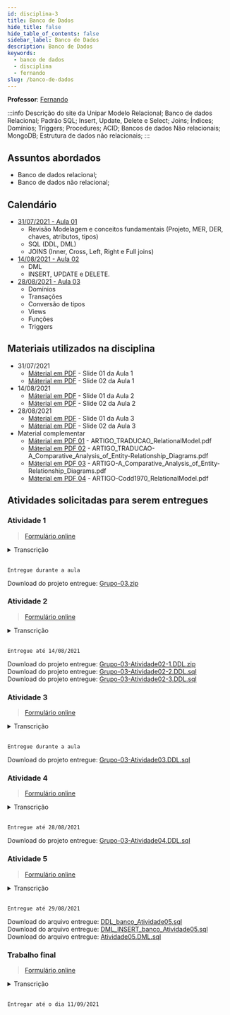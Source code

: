 ```yaml
---
id: disciplina-3
title: Banco de Dados
hide_title: false
hide_table_of_contents: false
sidebar_label: Banco de Dados
description: Banco de Dados
keywords:
  - banco de dados
  - disciplina
  - fernando
slug: /banco-de-dados
---
```


**Professor**: [Fernando](/professores/fernando)

:::info Descrição do site da Unipar
Modelo Relacional; Banco de dados Relacional; Padrão SQL; Insert, Update, Delete e Select; Joins; Índices; Domínios; Triggers; Procedures; ACID; Bancos de dados Não relacionais; MongoDB; Estrutura de dados não relacionais; 
:::
## Assuntos abordados

- Banco de dados relacional;
- Banco de dados não relacional;

## Calendário

- [31/07/2021 - Aula 01](/blog/9)
  - Revisão Modelagem e conceitos fundamentais (Projeto, MER, DER, chaves, atributos, tipos)
  - SQL (DDL, DML)
  - JOINS (Inner, Cross, Left, Right e Full joins)
- [14/08/2021 - Aula 02](/blog/10)
  - DML
  - INSERT, UPDATE e DELETE.
- [28/08/2021 - Aula 03](/blog/11)
  - Domínios
  - Transações
  - Conversão de tipos
  - Views
  - Funções
  - Triggers


## Materiais utilizados na disciplina
- 31/07/2021
  - [Máterial em PDF](/docs/aula-9/Aula-01.01-BDs-31_07.pdf) - Slide 01 da Aula 1
  - [Máterial em PDF](/docs/aula-9/Aula-01.02-BDs-31_07.pdf) - Slide 02 da Aula 1
- 14/08/2021
  - [Máterial em PDF](/docs/aula-10/Aula-02.01-BDs-14_08.pdf) - Slide 01 da Aula 2
  - [Máterial em PDF](/docs/aula-10/Aula-02.02-BDs-14_08.pdf) - Slide 02 da Aula 2
- 28/08/2021
  - [Máterial em PDF](/docs/aula-11/Aula-03.01-BDs_28_08.pdf) - Slide 01 da Aula 3
  - [Máterial em PDF](/docs/aula-11/Aula-03.02-Power_BI_28_08.pdf) - Slide 02 da Aula 3
- Material complementar
    - [Máterial em PDF 01](/docs/aula-9/ARTIGO_TRADUCAO_RelationalModel.pdf) - ARTIGO_TRADUCAO_RelationalModel.pdf
    - [Máterial em PDF 02](/docs/aula-9/ARTIGO_TRADUCAO-A_Comparative_Analysis_of_Entity-Relationship_Diagrams.pdf) - ARTIGO_TRADUCAO-A_Comparative_Analysis_of_Entity-Relationship_Diagrams.pdf
    - [Máterial em PDF 03](/docs/aula-9/ARTIGO-A_Comparative_Analysis_of_Entity-Relationship_Diagrams.pdf) - ARTIGO-A_Comparative_Analysis_of_Entity-Relationship_Diagrams.pdf
    - [Máterial em PDF 04](/docs/aula-9/ARTIGO-Codd1970_RelationalModel.pdf) - ARTIGO-Codd1970_RelationalModel.pdf
## Atividades solicitadas para serem entregues


### Atividade 1 

> [Formulário online](https://docs.google.com/forms/d/17hIuwtWFqHDxC8TTlHgei17IzcSJO8xCUaR4cGdGqaQ/viewform)

<details><summary>Transcrição</summary>
<p>
<small>
A partir dos conceitos estudados, com base no material de apoio e consultas, pede-se a elaboração de um modelo físico (entidades, atributos, tipos e relacionamentos) de um banco de dados com tema livre.

A atividade pode ser feita em grupos de até 5 pessoas. 

Defina um tema no grupo, ou seja um “Minimundo”, descreva esse minimundo e implemente usando o StarUML (New File From Template -> 
Data Model) o modelo físico adequado.

Como não teremos os modelos conceituais nem o lógico para auxiliar, escolha um tema que vocês tenham domínio para permitir a construção adequada do modelo. 
</small>
</p>
</details>  
<br />

```Entregue durante a aula```

Download do projeto entregue: [Grupo-03.zip](/docs/aula-9/Grupo-03.zip)

### Atividade 2 

> [Formulário online](https://docs.google.com/forms/d/e/1FAIpQLScXz4f0UvfNa8bTgN0TFvtIILmeUa4ThopJGGDHKKDiHfDu6g/viewform)

<details><summary>Transcrição</summary>
<p>
<small>
INSTRUÇÕES: 

CONSIDERE O SEGUINTE MINIMUNDO:

A empresa de agronegócio AgriTray deseja construir um sistema para que os funcionários de campo registrem internamente relatos positivos ou de aprendizados obtidos em atendimento aos agricultores. A ideia é criar uma base de conhecimento com base nas experiências de campo dos seus veterinários, agrônomos e técnicos. O sistema deve funcionar como uma rede social onde o usuário terá um perfil com nome e função (ex: José - Agrônomo). Esse perfil poderá fazer posts de textos, fotos e vídeos curtos, sempre identificando o local do registro, área ou segmento dentro da empresa (suíno, aves, grãos, etc) e definindo tags sobre o conteúdo, como por exemplo #ração, #tratamento_virose, #gripe, #aumento_produção, etc. Um usuário poderá ver todos os posts e marcar os seus preferidos para ver depois. 

A partir do minimundo acima, faça:
1 - Construa um projeto físico de banco de dados relacional que atenda os requisitos. Dados não apresentados podem ser complementados com seu conhecimento sobre o tema ou pesquisas complementares. Implemente as principais entidades envolvido para resolver o problema principal. 

2 - Escreva o código DDL para a construção do banco, criando as restrições de Chave primária, Chave estrangeira e Checks para cada campo necessário

3 - Escreva um código e entregue em um arquivo único, identificando cada item:  
  3.1 - Drope (exclua) e construa novamente ao menos uma tabela  
  3.2 - Altere o tipo de dado de três campos em quaisquer tabelas  
  3.3 - Altere/adicione a restrição (CHECK) de outros três campos em quaisquer tabelas  
  3.4 - Altere o nome das colunas que são PK para "ID_nome da coluna"  
  3.5 - Adicione duas colunas em quaisquer tabelas

Use a documentação do PostgreSQL 13 e os materiais da aula.
https://www.postgresql.org/docs/13/ddl.html

Obs: alguns itens 3 não vimos em sala. Irei colocar no slide SQL ao longo da semana. Porém podem usar a documentação a fim de sanar dúvidas. 

Obs2: Para fazer a modelagem e o como resolver o desafio proposto, utilize a criatividade sobre como a melhor forma de organizar os dados, pensando na recuperação das informações ali contidas.
</small>
</p>
</details>  
<br />

```Entregue até 14/08/2021```

Download do projeto entregue: [Grupo-03-Atividade02-1.DDL.zip](/docs/aula-9/Grupo-03-Atividade02-1.DDL.zip)  
Download do projeto entregue: [Grupo-03-Atividade02-2.DDL.sql](/docs/aula-9/Grupo-03-Atividade02-2.DDL.sql)  
Download do projeto entregue: [Grupo-03-Atividade02-3.DDL.sql](/docs/aula-9/Grupo-03-Atividade02-3.DDL.sql)  


### Atividade 3 

> [Formulário online](https://docs.google.com/forms/d/e/1FAIpQLSfevDwHQGIxbBlHYIPDucF6SiD4H0bVx5qI3_b-3KSTKF9goQ/viewform)

<details><summary>Transcrição</summary>
<p>
<small>
INSTRUÇÕES:

A partir dos modelos criados nas atividades anteriores, escolha um deles e crie os comandos DML para:
- Inserir dados
- Alterar dados
- Excluir dados

Busque utilizar variações na clausula WHERE, Sub Consultas, etc, conforme os exemplos em sala.

Para entregar, Anexo o script ou scripts no formulário
</small>
</p>
</details>  
<br />

```Entregue durante a aula```

Download do projeto entregue: [Grupo-03-Atividade03.DDL.sql](/docs/aula-10/Grupo-03-Atividade03.DDL.sql)  

### Atividade 4 

> [Formulário online](https://docs.google.com/forms/d/e/1FAIpQLScEAt5uRqNFKcbLUT8A2VYQur6ii42i698qlY7QdEiUeXGTVw/viewform)

<details><summary>Transcrição</summary>
<p>
<small>
A partir do banco criado na atividade anterior, execute as tarefas abaixo. .

Para entregar, Respondo no próprio formulário as questões iniciais e anexe o script ou scripts na questão relacionada ao  banco criado.
</small>
</p>
</details>  
<br />

```Entregue até 28/08/2021```

Download do projeto entregue: [Grupo-03-Atividade04.DDL.sql](/docs/aula-10/Grupo-03-Atividade04.DDL.sql)  

### Atividade 5 

> [Formulário online](https://docs.google.com/forms/d/e/1FAIpQLScscLZGmlNnnaihODIXOh1PMXbdqcDeTEm25DoRI-aVF0cTOw/viewform)

<details><summary>Transcrição</summary>
<p>
<small>
CRIE AS SEGUINTES CONSULTAS (QUERIES):

1 - Liste a data do pedido, data de entrega, nome do cliente e id dos produtos realizados empresa 01 no ano de 2021.

2 - Liste o Id do pedido, id do produto, data do pedido e o nome do produto, dos pedidos realizados entre 01/07/2021 e 31/07/2021.

3 - Liste os pedidos sem data de entrega definida, indicando id, data do pedido, nome do cliente e há quantos dias foi realizado.

4 - A equipe do marketing solicitou uma listagem dos 100 clientes com mais quantidade de pedidos, listando as informações do cliente disponíveis no banco.

5 - Em seguida, a equipe do marketing solicitou quais os produtos esses 100 clientes (questão 4) compraram nos últimos 730 dias. 

6 - O gerente de compras da empresa precisa conferir algumas informações de produtos para corrigir os relatórios de compras. Ele solicitou uma listagem com os produtos sem categoria e as categorias que não estão sendo utilizada em nenhum produto. 

7 - A empresa deseja fazer uma ação de recuperação dos clientes. O setor de marketing solicitou uma listagem com os dados disponíveis no sistema dos clientes que nunca compraram e os que já compraram porém a última compra foi a mais de 365 dias.

8 - A equipe do marketing solicitou ao departamento uma listagem com os produtos mais vendidos por categoria.

Pessoal da gestão de clientes e crediário esta fazendo uma análise da base de clientes, e solicitou as seguintes informações:

9 - Quantos clientes existem na base por categoria

10 - Quantos clientes existem na base por estado e exiba os 5 primeiros

11 - Quantos clientes existem na base por cidade e exiba somente as que tiverem mais de 10 clientes

12 - Quantos clientes existem na base por categoria e destes quantos nunca compraram

13 - Quantos clientes existem na base por cidade e destes, quantos nunca compraram 
  
14 - A gerência de loja solicitou uma tela que trouxesse as informações principais dos produtos e seu preço atual. 

15 - Crie uma consulta que retorne o id do pedido, data que foi feito, produto, quantidade, o valor praticado nessa época e o valor total do pedido 
</small>
</p>
</details>  
<br />

```Entregue até 29/08/2021```

Download do arquivo entregue: [DDL_banco_Atividade05.sql](/docs/aula-10/DDL_banco_Atividade05.sql)  
Download do arquivo entregue: [DML_INSERT_banco_Atividade05.sql](/docs/aula-10/DML_INSERT_banco_Atividade05.sql)  
Download do arquivo entregue: [Atividade05.DML.sql](/docs/aula-10/Atividade05.DML.sql)  

### Trabalho final

> [Formulário online](https://docs.google.com/forms/d/e/1FAIpQLSeoaUau0FLgRlavEGbE6XNPvXEwuSrMi80SdhG8aGUSX2lwVg/viewform)

<details><summary>Transcrição</summary>
<p>
<small>
INSTRUÇÕES:  

Para finalizarmos nossa disciplina, vamos fazer um projeto que envolva praticamente todos os conceitos vistos. 

A Atividade pode ser em grupo até 4 pessoas. Busquem organizar entre o grupos as tarefas.

Deve-se entregar:
- Modelo Físico do banco (mínimo 5 tabelas, focar nas principais)
- Criação de ao menos 2 domínios e uso deles na criação do DDL, sendo UM com tipo e UM com constraint (CHECK)
- Script DDL para criação
- Script DML com os dados populados no banco (Pode gerar via backup do banco no PG_ADMIN)
- Ao menos 1 VIEW
- Ao menos 1 FUNÇÃO que envolva consulta em banco 
- Ao menos 1 TRIGGER/gatilho que modifique ou faça inserção em uma tabela.
- 10 consultas que utilizem os recursos estudados, como Inner Join, Left e right join, Group By, Having, Subconsulta, etc ou as funções e views criadas pelo grupo. Escreva o que se espera retornar antes da consulta.

Os temas para o projeto são LIVRES. Sugestão é que busquem algo novo e diferente do que já estão habituados ou que seja um possível projeto novo na empresa ou para desenvolver durante o curso nas demais disciplinas.
Algumas sugestões:
- Controle de estatísticas de times de futebol
- Pet Shop
- Controle de assinaturas de bebidas
- Portal de cursos on-line (informações administrativas ou as pedagógicas)
- Portal de medalhas olímpicas
- Gerenciar rotas de transporte

Façam uma entrega por grupo, anexando os artefatos conforme o indicado em cada campo abaixo.
</small>
</p>
</details>  
<br />

```Entregar até o dia 11/09/2021```